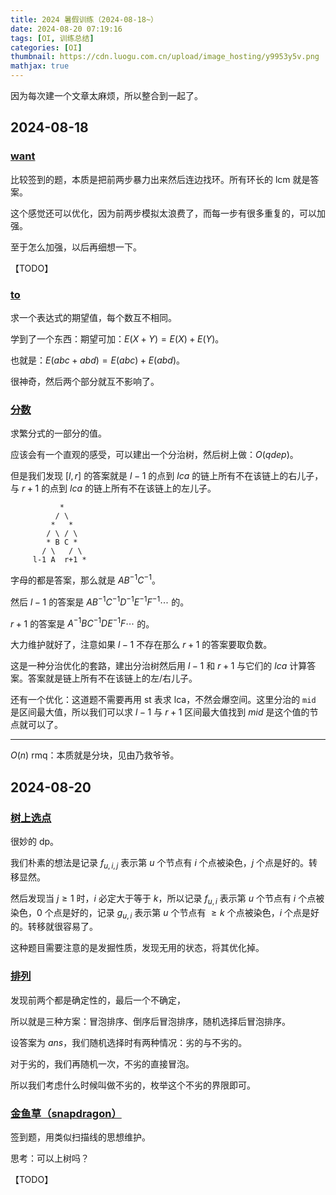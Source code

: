 ```yaml
---
title: 2024 暑假训练（2024-08-18~）
date: 2024-08-20 07:19:16
tags: [OI, 训练总结]
categories: [OI]
thumbnail: https://cdn.luogu.com.cn/upload/image_hosting/y9953y5v.png
mathjax: true
---
```


因为每次建一个文章太麻烦，所以整合到一起了。

## 2024-08-18

### [want](https://gmoj.net/senior/#contest/show/4213/0)

比较签到的题，本质是把前两步暴力出来然后连边找环。所有环长的 lcm 就是答案。

这个感觉还可以优化，因为前两步模拟太浪费了，而每一步有很多重复的，可以加强。

至于怎么加强，以后再细想一下。

【TODO】

### [to](https://gmoj.net/senior/#contest/show/4213/1)

求一个表达式的期望值，每个数互不相同。

学到了一个东西：期望可加：$E(X+Y)=E(X)+E(Y)$。

也就是：$E(abc+abd)=E(abc)+E(abd)$。

很神奇，然后两个部分就互不影响了。

### [分数](https://gmoj.net/senior/#contest/show/4213/2)

求繁分式的一部分的值。

应该会有一个直观的感受，可以建出一个分治树，然后树上做：$O(q dep)$。

但是我们发现 $[l,r]$ 的答案就是 $l-1$ 的点到 $lca$ 的链上所有不在该链上的右儿子，与 $r+1$  的点到 $lca$ 的链上所有不在该链上的左儿子。

```  
           *
          / \
         *   *
        / \ / \
        * B C *
       / \   / \
     l-1 A  r+1 *
```

字母的都是答案，那么就是 $AB^{-1}C^{-1}$。

然后 $l-1$ 的答案是 $AB^{-1}C^{-1}D^{-1}E^{-1}F^{-1}\cdots$ 的。

$r+1$ 的答案是 $A^{-1}BC^{-1}DE^{-1}F\cdots$ 的。

大力维护就好了，注意如果 $l-1$ 不存在那么 $r+1$ 的答案要取负数。

这是一种分治优化的套路，建出分治树然后用 $l-1$ 和 $r+1$ 与它们的 $lca$ 计算答案。答案就是链上所有不在该链上的左/右儿子。

还有一个优化：这道题不需要再用 st 表求 lca，不然会爆空间。这里分治的 `mid` 是区间最大值，所以我们可以求 $l-1$ 与 $r+1$ 区间最大值找到 $mid$ 是这个值的节点就可以了。

---

$O(n)$ rmq：本质就是分块，见由乃救爷爷。

## 2024-08-20

### [树上选点](https://gmoj.net/senior/#contest/show/4217/0)

很妙的 dp。

我们朴素的想法是记录 $f_{u,i,j}$ 表示第 $u$ 个节点有 $i$ 个点被染色，$j$ 个点是好的。转移显然。

然后发现当 $j\ge1$ 时，$i$ 必定大于等于 $k$，所以记录 $f_{u,i}$ 表示第 $u$ 个节点有 $i$ 个点被染色，$0$ 个点是好的，记录 $g_{u,i}$ 表示第 $u$ 个节点有 $\ge k$ 个点被染色，$i$ 个点是好的。转移就很容易了。

这种题目需要注意的是发掘性质，发现无用的状态，将其优化掉。

### [排列](https://gmoj.net/senior/#contest/show/4217/1)

发现前两个都是确定性的，最后一个不确定，

所以就是三种方案：冒泡排序、倒序后冒泡排序，随机选择后冒泡排序。

设答案为 $ans$，我们随机选择时有两种情况：劣的与不劣的。

对于劣的，我们再随机一次，不劣的直接冒泡。

所以我们考虑什么时候叫做不劣的，枚举这个不劣的界限即可。

### [金鱼草（snapdragon）](https://gmoj.net/senior/#contest/show/4217/2)

签到题，用类似扫描线的思想维护。

思考：可以上树吗？

【TODO】